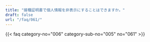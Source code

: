 ```yaml
---
title: "接種証明書で個人情報を非表示にすることはできますか。"
draft: false
url: "/faq/061/"
---
```


{{< faq category-no="006" category-sub-no="005" no="061" >}}
